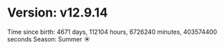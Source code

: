 # Version: v12.9.14
Time since birth: 4671 days, 112104 hours, 6726240 minutes, 403574400 seconds
Season: Summer ☀️
